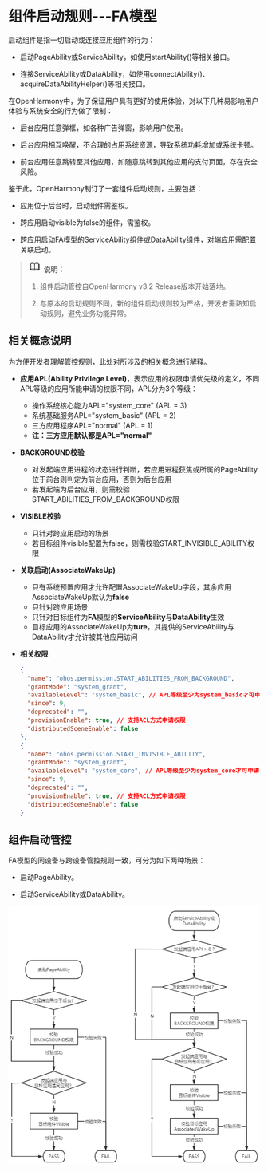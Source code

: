 # 组件启动规则---FA模型


启动组件是指一切启动或连接应用组件的行为：


- 启动PageAbility或ServiceAbility，如使用startAbility()等相关接口。

- 连接ServiceAbility或DataAbility，如使用connectAbility()、acquireDataAbilityHelper()等相关接口。


在OpenHarmony中，为了保证用户具有更好的使用体验，对以下几种易影响用户体验与系统安全的行为做了限制：


- 后台应用任意弹框，如各种广告弹窗，影响用户使用。

- 后台应用相互唤醒，不合理的占用系统资源，导致系统功耗增加或系统卡顿。

- 前台应用任意跳转至其他应用，如随意跳转到其他应用的支付页面，存在安全风险。


鉴于此，OpenHarmony制订了一套组件启动规则，主要包括：


- 应用位于后台时，启动组件需鉴权。

- 跨应用启动visible为false的组件，需鉴权。

- 跨应用启动FA模型的ServiceAbility组件或DataAbility组件，对端应用需配置关联启动。


> ![icon-note.gif](public_sys-resources/icon-note.gif) **说明：**
> 1. 组件启动管控自OpenHarmony v3.2 Release版本开始落地。
> 
> 2. 与原本的启动规则不同，新的组件启动规则较为严格，开发者需熟知启动规则，避免业务功能异常。


## 相关概念说明

为方便开发者理解管控规则，此处对所涉及的相关概念进行解释。

- **应用APL(Ability Privilege Level)**，表示应用的权限申请优先级的定义，不同APL等级的应用所能申请的权限不同，APL分为3个等级：
  - 操作系统核心能力APL="system_core" (APL = 3)
  - 系统基础服务APL="system_basic" (APL = 2)
  - 三方应用程序APL="normal" (APL = 1)
  - **注：三方应用默认都是APL="normal"**

- **BACKGROUND校验**
  - 对发起端应用进程的状态进行判断，若应用进程获焦或所属的PageAbility位于前台则判定为前台应用，否则为后台应用
  - 若发起端为后台应用，则需校验START_ABILITIES_FROM_BACKGROUND权限

- **VISIBLE校验**
  - 只针对跨应用启动的场景
  - 若目标组件visible配置为false，则需校验START_INVISIBLE_ABILITY权限

- **关联启动(AssociateWakeUp)**
  - 只有系统预置应用才允许配置AssociateWakeUp字段，其余应用AssociateWakeUp默认为**false**
  - 只针对跨应用场景
  - 只针对目标组件为**FA**模型的**ServiceAbility**与**DataAbility**生效
  - 目标应用的AssociateWakeUp为**ture**，其提供的ServiceAbility与DataAbility才允许被其他应用访问

- **相关权限**
  
  ```json
  {
    "name": "ohos.permission.START_ABILITIES_FROM_BACKGROUND",
    "grantMode": "system_grant",
    "availableLevel": "system_basic", // APL等级至少为system_basic才可申请
    "since": 9,
    "deprecated": "",
    "provisionEnable": true, // 支持ACL方式申请权限
    "distributedSceneEnable": false
  },
  {
    "name": "ohos.permission.START_INVISIBLE_ABILITY",
    "grantMode": "system_grant",
    "availableLevel": "system_core", // APL等级至少为system_core才可申请
    "since": 9,
    "deprecated": "",
    "provisionEnable": true, // 支持ACL方式申请权限
    "distributedSceneEnable": false
  }
  ```


## 组件启动管控

  FA模型的同设备与跨设备管控规则一致，可分为如下两种场景：

- 启动PageAbility。

- 启动ServiceAbility或DataAbility。

![startup-rule](figures/component-startup-rules-fa.png)
